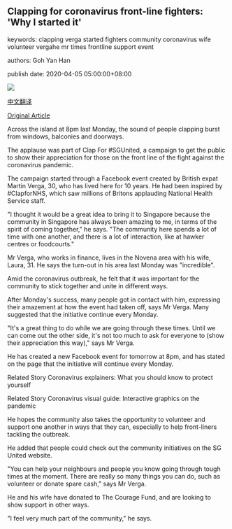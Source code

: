 ## Clapping for coronavirus front-line fighters: 'Why I started it'

keywords: clapping verga started fighters community coronavirus wife volunteer vergahe mr times frontline support event

authors: Goh Yan Han

publish date: 2020-04-05 05:00:00+08:00

![](https://www.straitstimes.com/sites/default/files/styles/x_large/public/articles/2020/04/05/st_20200405_verga1_5576539.jpg?itok=5k3lUDWD)

[中文翻译](Clapping%20for%20coronavirus%20front-line%20fighters%3A%20%27Why%20I%20started%20it%27_zh.md)

[Original Article](https://www.straitstimes.com/singapore/clapping-for-front-line-fighters-why-i-started-it)

Across the island at 8pm last Monday, the sound of people clapping burst from windows, balconies and doorways.

The applause was part of Clap For \#SGUnited, a campaign to get the public to show their appreciation for those on the front line of the fight against the coronavirus pandemic.

The campaign started through a Facebook event created by British expat Martin Verga, 30, who has lived here for 10 years. He had been inspired by \#ClapforNHS, which saw millions of Britons applauding National Health Service staff.

"I thought it would be a great idea to bring it to Singapore because the community in Singapore has always been amazing to me, in terms of the spirit of coming together," he says. "The community here spends a lot of time with one another, and there is a lot of interaction, like at hawker centres or foodcourts."

Mr Verga, who works in finance, lives in the Novena area with his wife, Laura, 31. He says the turn-out in his area last Monday was "incredible".

Amid the coronavirus outbreak, he felt that it was important for the community to stick together and unite in different ways.

After Monday's success, many people got in contact with him, expressing their amazement at how the event had taken off, says Mr Verga. Many suggested that the initiative continue every Monday.

"It's a great thing to do while we are going through these times. Until we can come out the other side, it's not too much to ask for everyone to (show their appreciation this way)," says Mr Verga.

He has created a new Facebook event for tomorrow at 8pm, and has stated on the page that the initiative will continue every Monday.

Related Story Coronavirus explainers: What you should know to protect yourself

Related Story Coronavirus visual guide: Interactive graphics on the pandemic

He hopes the community also takes the opportunity to volunteer and support one another in ways that they can, especially to help front-liners tackling the outbreak.

He added that people could check out the community initiatives on the SG United website.

"You can help your neighbours and people you know going through tough times at the moment. There are really so many things you can do, such as volunteer or donate spare cash," says Mr Verga.

He and his wife have donated to The Courage Fund, and are looking to show support in other ways.

"I feel very much part of the community," he says.